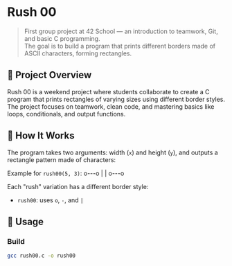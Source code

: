 # Rush 00

> First group project at 42 School — an introduction to teamwork, Git, and basic C programming.  
> The goal is to build a program that prints different borders made of ASCII characters, forming rectangles.

## 📌 Project Overview

Rush 00 is a weekend project where students collaborate to create a C program that prints rectangles of varying sizes using different border styles. The project focuses on teamwork, clean code, and mastering basics like loops, conditionals, and output functions.

## 🧱 How It Works

The program takes two arguments: width (`x`) and height (`y`), and outputs a rectangle pattern made of characters:

Example for `rush00(5, 3)`:
o---o
|   |
o---o

Each "rush" variation has a different border style:
- `rush00`: uses `o`, `-`, and `|`

## 🔧 Usage

### Build

```bash
gcc rush00.c -o rush00


